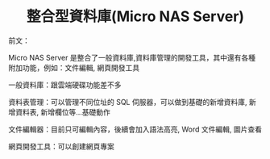 # <div align="center">整合型資料庫(Micro NAS Server)</div>

前文：

Micro NAS Server 是整合了一般資料庫,資料庫管理的開發工具，其中還有各種附加功能，例如：文件編輯, 網頁開發工具

一般資料庫：跟雲端硬碟功能差不多

資料表管理：可以管理不同位址的 SQL 伺服器，可以做到基礎的新增資料庫, 新增資料表, 新增欄位等...基礎動作

文件編輯器：目前只可編輯內容，後續會加入語法高亮, Word 文件編輯, 圖片查看

網頁開發工具：可以創建網頁專案